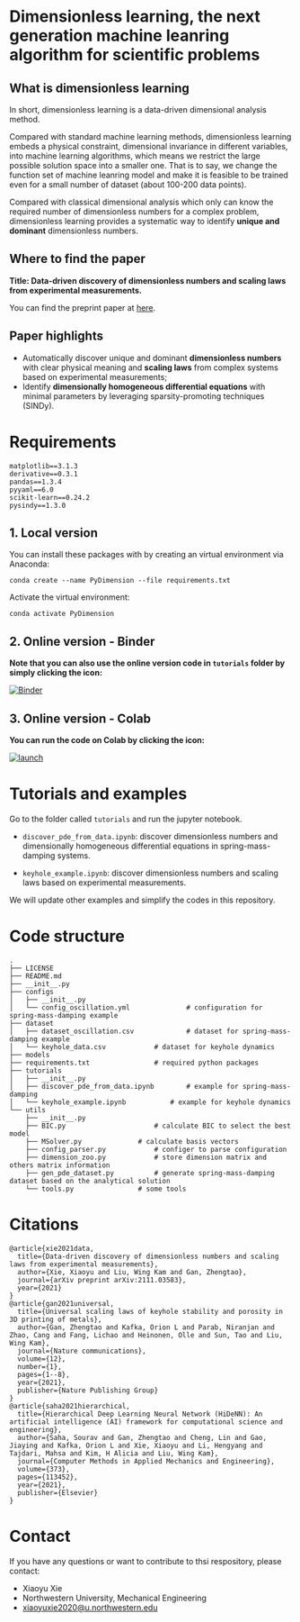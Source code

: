 # Dimensionless learning, the next generation machine leanring algorithm for scientific problems

## What is dimensionless learning

In short, dimensionless learning is a data-driven dimensional analysis method.

Compared with standard machine learning methods, dimensionless learning embeds a physical constraint, dimensional invariance in different variables, into machine learning algorithms, which means we restrict the large possible solution space into a smaller one. That is to say, we change the function set of machine leanring model and make it is feasible to be trained even for a small number of dataset (about 100-200 data points).

Compared with classical dimensional analysis which only can know the required number of dimensionless numbers for a complex problem, dimensionless learning provides a systematic way to identify **unique and dominant** dimensionless numbers.

## Where to find the paper

**Title: Data-driven discovery of dimensionless numbers and scaling laws from experimental measurements.** 

You can find the preprint paper at [here](http://arxiv.org/abs/2111.03583).

## Paper highlights

- Automatically discover unique and dominant **dimensionless numbers** with clear physical meaning and **scaling laws** from complex systems based on experimental measurements;
- Identify **dimensionally homogeneous differential equations** with minimal parameters by leveraging sparsity-promoting techniques (SINDy).

# Requirements
```
matplotlib==3.1.3
derivative==0.3.1
pandas==1.3.4
pyyaml==6.0
scikit-learn==0.24.2
pysindy==1.3.0
```

## 1. Local version

You can install these packages with by creating an virtual environment via Anaconda:

`conda create --name PyDimension --file requirements.txt`

Activate the virtual environment:

`conda activate PyDimension `

## 2. Online version - Binder

**Note that you can also use the online version code in `tutorials` folder by simply clicking the icon:**

[![Binder](https://mybinder.org/badge_logo.svg)](https://mybinder.org/v2/gh/xiaoyuxie-vico/PyDimension/main)

## 3. Online version - Colab

**You can run the code on Colab by clicking the icon:**

[![launch](https://colab.research.google.com/assets/colab-badge.svg)](https://drive.google.com/file/d/1SelA0bDnlux4Gj597YQKEPgtfU2bI2sg/view?usp=sharing)

# Tutorials and examples

Go to the folder called `tutorials` and run the jupyter notebook.

- `discover_pde_from_data.ipynb`: discover dimensionless numbers and dimensionally homogeneous differential equations in spring-mass-damping systems.

- `keyhole_example.ipynb`: discover dimensionless numbers and scaling laws based on experimental measurements.

We will update other examples and simplify the codes in this repository.

# Code structure

```shell
.
├── LICENSE
├── README.md
├── __init__.py
├── configs
│   ├── __init__.py
│   └── config_oscillation.yml	            # configuration for spring-mass-damping example
├── dataset
│   ├── dataset_oscillation.csv	            # dataset for spring-mass-damping example
│   └── keyhole_data.csv		    # dataset for keyhole dynamics
├── models
├── requirements.txt			    # required python packages
├── tutorials
│   ├── __init__.py
│   ├── discover_pde_from_data.ipynb	    # example for spring-mass-damping
│   └── keyhole_example.ipynb		    # example for keyhole dynamics
└── utils
    ├── __init__.py
    ├── BIC.py			            # calculate BIC to select the best model
    ├── MSolver.py			    # calculate basis vectors
    ├── config_parser.py		    # configer to parse configuration
    ├── dimension_zoo.py		    # store dimension matrix and others matrix information
    ├── gen_pde_dataset.py		    # generate spring-mass-damping dataset based on the analytical solution
    └── tools.py			    # some tools
```



# Citations

```
@article{xie2021data,
  title={Data-driven discovery of dimensionless numbers and scaling laws from experimental measurements},
  author={Xie, Xiaoyu and Liu, Wing Kam and Gan, Zhengtao},
  journal={arXiv preprint arXiv:2111.03583},
  year={2021}
}
@article{gan2021universal,
  title={Universal scaling laws of keyhole stability and porosity in 3D printing of metals},
  author={Gan, Zhengtao and Kafka, Orion L and Parab, Niranjan and Zhao, Cang and Fang, Lichao and Heinonen, Olle and Sun, Tao and Liu, Wing Kam},
  journal={Nature communications},
  volume={12},
  number={1},
  pages={1--8},
  year={2021},
  publisher={Nature Publishing Group}
}
@article{saha2021hierarchical,
  title={Hierarchical Deep Learning Neural Network (HiDeNN): An artificial intelligence (AI) framework for computational science and engineering},
  author={Saha, Sourav and Gan, Zhengtao and Cheng, Lin and Gao, Jiaying and Kafka, Orion L and Xie, Xiaoyu and Li, Hengyang and Tajdari, Mahsa and Kim, H Alicia and Liu, Wing Kam},
  journal={Computer Methods in Applied Mechanics and Engineering},
  volume={373},
  pages={113452},
  year={2021},
  publisher={Elsevier}
}
```

# Contact
If you have any questions or want to contribute to thsi respository, please contact: 
- Xiaoyu Xie
- Northwestern University, Mechanical Engineering
- xiaoyuxie2020@u.northwestern.edu
